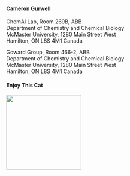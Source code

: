 #### Cameron Gurwell

ChemAI Lab, Room 269B, ABB\
Department of Chemistry and Chemical Biology\
McMaster University, 1280 Main Street West\
Hamilton, ON L8S 4M1 Canada

Goward Group, Room 466-2, ABB\
Department of Chemistry and Chemical Biology\
McMaster University, 1280 Main Street West\
Hamilton, ON L8S 4M1 Canada

#### Enjoy This Cat

<img src='https://github.com/Camgur/Camgur/assets/156104897/80094be9-9c71-4a03-b954-cbc0f9851962' width='200'>
